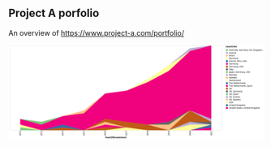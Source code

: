 ## Project A porfolio
An overview of https://www.project-a.com/portfolio/

<img src="raw_data/visualization.svg">